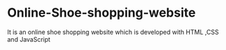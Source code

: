 # Online-Shoe-shopping-website
It is an online shoe shopping website which is developed with HTML ,CSS and JavaScript 
